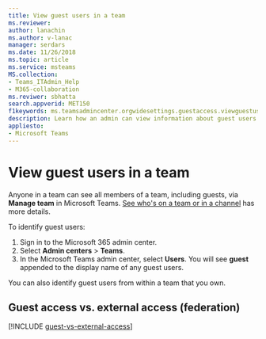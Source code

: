 ```yaml
---
title: View guest users in a team
ms.reviewer: 
author: lanachin
ms.author: v-lanac
manager: serdars
ms.date: 11/26/2018
ms.topic: article
ms.service: msteams
MS.collection: 
- Teams_ITAdmin_Help
- M365-collaboration
ms.reviwer: sbhatta
search.appverid: MET150
f1keywords: ms.teamsadmincenter.orgwidesettings.guestaccess.viewguestusersarticle
description: Learn how an admin can view information about guest users in Microsoft Teams.
appliesto: 
- Microsoft Teams
---
```


View guest users in a team
==========================
Anyone in a team can see all members of a team, including guests, via **Manage team** in Microsoft Teams. [See who's on a team or in a channel](https://support.office.com/article/see-who-s-on-a-team-or-in-a-channel-5c6be9be-9c45-4a0f-a1a0-f332b23cb6b7) has more details.

To identify guest users:

1.	Sign in to the Microsoft 365 admin center.
2.	Select **Admin centers** > **Teams**.
3.	In the Microsoft Teams admin center, select **Users**. You will see **guest** appended to the display name of any guest users.
  
You can also identify guest users from within a team that you own.  

## Guest access vs. external access (federation)

[!INCLUDE [guest-vs-external-access](includes/guest-vs-external-access.md)]
